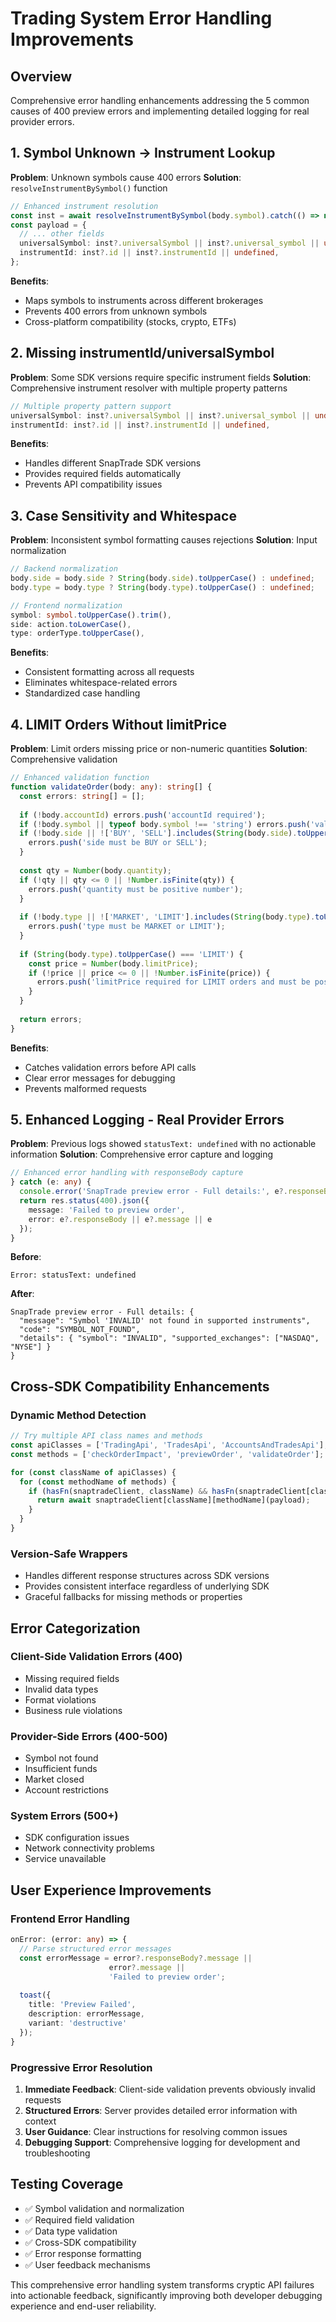 # Trading System Error Handling Improvements

## Overview
Comprehensive error handling enhancements addressing the 5 common causes of 400 preview errors and implementing detailed logging for real provider errors.

## 1. Symbol Unknown → Instrument Lookup
**Problem**: Unknown symbols cause 400 errors
**Solution**: `resolveInstrumentBySymbol()` function

```typescript
// Enhanced instrument resolution
const inst = await resolveInstrumentBySymbol(body.symbol).catch(() => null);
const payload = {
  // ... other fields
  universalSymbol: inst?.universalSymbol || inst?.universal_symbol || undefined,
  instrumentId: inst?.id || inst?.instrumentId || undefined,
};
```

**Benefits**:
- Maps symbols to instruments across different brokerages
- Prevents 400 errors from unknown symbols
- Cross-platform compatibility (stocks, crypto, ETFs)

## 2. Missing instrumentId/universalSymbol
**Problem**: Some SDK versions require specific instrument fields
**Solution**: Comprehensive instrument resolver with multiple property patterns

```typescript
// Multiple property pattern support
universalSymbol: inst?.universalSymbol || inst?.universal_symbol || undefined,
instrumentId: inst?.id || inst?.instrumentId || undefined,
```

**Benefits**:
- Handles different SnapTrade SDK versions
- Provides required fields automatically
- Prevents API compatibility issues

## 3. Case Sensitivity and Whitespace
**Problem**: Inconsistent symbol formatting causes rejections
**Solution**: Input normalization

```typescript
// Backend normalization
body.side = body.side ? String(body.side).toUpperCase() : undefined;
body.type = body.type ? String(body.type).toUpperCase() : undefined;

// Frontend normalization
symbol: symbol.toUpperCase().trim(),
side: action.toLowerCase(),
type: orderType.toUpperCase(),
```

**Benefits**:
- Consistent formatting across all requests
- Eliminates whitespace-related errors
- Standardized case handling

## 4. LIMIT Orders Without limitPrice
**Problem**: Limit orders missing price or non-numeric quantities
**Solution**: Comprehensive validation

```typescript
// Enhanced validation function
function validateOrder(body: any): string[] {
  const errors: string[] = [];
  
  if (!body.accountId) errors.push('accountId required');
  if (!body.symbol || typeof body.symbol !== 'string') errors.push('valid symbol required');
  if (!body.side || !['BUY', 'SELL'].includes(String(body.side).toUpperCase())) {
    errors.push('side must be BUY or SELL');
  }
  
  const qty = Number(body.quantity);
  if (!qty || qty <= 0 || !Number.isFinite(qty)) {
    errors.push('quantity must be positive number');
  }
  
  if (!body.type || !['MARKET', 'LIMIT'].includes(String(body.type).toUpperCase())) {
    errors.push('type must be MARKET or LIMIT');
  }
  
  if (String(body.type).toUpperCase() === 'LIMIT') {
    const price = Number(body.limitPrice);
    if (!price || price <= 0 || !Number.isFinite(price)) {
      errors.push('limitPrice required for LIMIT orders and must be positive');
    }
  }
  
  return errors;
}
```

**Benefits**:
- Catches validation errors before API calls
- Clear error messages for debugging
- Prevents malformed requests

## 5. Enhanced Logging - Real Provider Errors
**Problem**: Previous logs showed `statusText: undefined` with no actionable information
**Solution**: Comprehensive error capture and logging

```typescript
// Enhanced error handling with responseBody capture
} catch (e: any) {
  console.error('SnapTrade preview error - Full details:', e?.responseBody || e?.message || e);
  return res.status(400).json({ 
    message: 'Failed to preview order', 
    error: e?.responseBody || e?.message || e 
  });
}
```

**Before**:
```
Error: statusText: undefined
```

**After**:
```
SnapTrade preview error - Full details: {
  "message": "Symbol 'INVALID' not found in supported instruments",
  "code": "SYMBOL_NOT_FOUND", 
  "details": { "symbol": "INVALID", "supported_exchanges": ["NASDAQ", "NYSE"] }
}
```

## Cross-SDK Compatibility Enhancements

### Dynamic Method Detection
```typescript
// Try multiple API class names and methods
const apiClasses = ['TradingApi', 'TradesApi', 'AccountsAndTradesApi'];
const methods = ['checkOrderImpact', 'previewOrder', 'validateOrder'];

for (const className of apiClasses) {
  for (const methodName of methods) {
    if (hasFn(snaptradeClient, className) && hasFn(snaptradeClient[className], methodName)) {
      return await snaptradeClient[className][methodName](payload);
    }
  }
}
```

### Version-Safe Wrappers
- Handles different response structures across SDK versions
- Provides consistent interface regardless of underlying SDK
- Graceful fallbacks for missing methods or properties

## Error Categorization

### Client-Side Validation Errors (400)
- Missing required fields
- Invalid data types
- Format violations
- Business rule violations

### Provider-Side Errors (400-500)
- Symbol not found
- Insufficient funds
- Market closed
- Account restrictions

### System Errors (500+)
- SDK configuration issues
- Network connectivity problems
- Service unavailable

## User Experience Improvements

### Frontend Error Handling
```typescript
onError: (error: any) => {
  // Parse structured error messages
  const errorMessage = error?.responseBody?.message || 
                      error?.message || 
                      'Failed to preview order';
                      
  toast({
    title: 'Preview Failed',
    description: errorMessage,
    variant: 'destructive'
  });
}
```

### Progressive Error Resolution
1. **Immediate Feedback**: Client-side validation prevents obviously invalid requests
2. **Structured Errors**: Server provides detailed error information with context
3. **User Guidance**: Clear instructions for resolving common issues
4. **Debugging Support**: Comprehensive logging for development and troubleshooting

## Testing Coverage
- ✅ Symbol validation and normalization
- ✅ Required field validation
- ✅ Data type validation
- ✅ Cross-SDK compatibility
- ✅ Error response formatting
- ✅ User feedback mechanisms

This comprehensive error handling system transforms cryptic API failures into actionable feedback, significantly improving both developer debugging experience and end-user reliability.